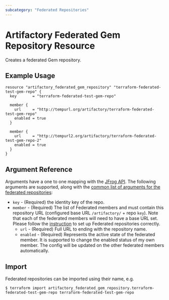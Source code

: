 ```yaml
---
subcategory: "Federated Repositories"
---
```

# Artifactory Federated Gem Repository Resource

Creates a federated Gem repository.

## Example Usage

```hcl
resource "artifactory_federated_gem_repository" "terraform-federated-test-gem-repo" {
  key       = "terraform-federated-test-gem-repo"

  member {
    url     = "http://tempurl.org/artifactory/terraform-federated-test-gem-repo"
    enabled = true
  }

  member {
    url     = "http://tempurl2.org/artifactory/terraform-federated-test-gem-repo-2"
    enabled = true
  }
}
```

## Argument Reference

Arguments have a one to one mapping with the [JFrog API](https://www.jfrog.com/confluence/display/JFROG/Repository+Configuration+JSON#RepositoryConfigurationJSON-FederatedRepository). 
The following arguments are supported, along with the [common list of arguments for the federated repositories](local.md):

* `key` - (Required) the identity key of the repo.
* `member` - (Required) The list of Federated members and must contain this repository URL (configured base URL
  `/artifactory/` + repo `key`). Note that each of the federated members will need to have a base URL set.
  Please follow the [instruction](https://www.jfrog.com/confluence/display/JFROG/Working+with+Federated+Repositories#WorkingwithFederatedRepositories-SettingUpaFederatedRepository)
  to set up Federated repositories correctly.
  * `url` - (Required) Full URL to ending with the repository name.
  * `enabled` - (Required) Represents the active state of the federated member. It is supported to change the enabled
    status of my own member. The config will be updated on the other federated members automatically.



## Import

Federated repositories can be imported using their name, e.g.
```
$ terraform import artifactory_federated_gem_repository.terraform-federated-test-gem-repo terraform-federated-test-gem-repo
```

